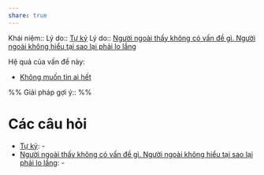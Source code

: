 ```yaml
---
share: true
---
```

Khái niệm:: 
Lý do:: [Tự kỷ](../Kh%C3%B3%20kh%C4%83n/T%E1%BB%B1%20k%E1%BB%B7/index.md) 
Lý do:: [Người ngoài thấy không có vấn đề gì. Người ngoài không hiểu tại sao lại phải lo lắng](../C%C3%A1c%20v%C3%B2ng%20lu%E1%BA%A9n%20qu%E1%BA%A9n/Ti%E1%BA%BFp%20nh%E1%BA%ADn%20c%E1%BB%A7a%20ng%C6%B0%E1%BB%9Di%20ngo%C3%A0i/Ng%C6%B0%E1%BB%9Di%20ngo%C3%A0i%20th%E1%BA%A5y%20kh%C3%B4ng%20c%C3%B3%20v%E1%BA%A5n%20%C4%91%E1%BB%81%20g%C3%AC.%20Ng%C6%B0%E1%BB%9Di%20ngo%C3%A0i%20kh%C3%B4ng%20hi%E1%BB%83u%20t%E1%BA%A1i%20sao%20l%E1%BA%A1i%20ph%E1%BA%A3i%20lo%20l%E1%BA%AFng.md)

Hệ quả của vấn đề này:
- [Không muốn tin ai hết](./Kh%C3%B4ng%20mu%E1%BB%91n%20tin%20ai%20h%E1%BA%BFt.md)


%%
Giải pháp gợi ý:: 
%%



# Các câu hỏi
- [Tự kỷ](../Kh%C3%B3%20kh%C4%83n/T%E1%BB%B1%20k%E1%BB%B7/index.md): \-
- [Người ngoài thấy không có vấn đề gì. Người ngoài không hiểu tại sao lại phải lo lắng](../C%C3%A1c%20v%C3%B2ng%20lu%E1%BA%A9n%20qu%E1%BA%A9n/Ti%E1%BA%BFp%20nh%E1%BA%ADn%20c%E1%BB%A7a%20ng%C6%B0%E1%BB%9Di%20ngo%C3%A0i/Ng%C6%B0%E1%BB%9Di%20ngo%C3%A0i%20th%E1%BA%A5y%20kh%C3%B4ng%20c%C3%B3%20v%E1%BA%A5n%20%C4%91%E1%BB%81%20g%C3%AC.%20Ng%C6%B0%E1%BB%9Di%20ngo%C3%A0i%20kh%C3%B4ng%20hi%E1%BB%83u%20t%E1%BA%A1i%20sao%20l%E1%BA%A1i%20ph%E1%BA%A3i%20lo%20l%E1%BA%AFng.md): \-

